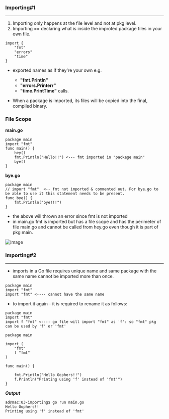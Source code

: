 ### Importing#1 
---------------

1. Importing only happens at the file level and not at pkg level.
2. Importing == declaring what is inside the improted package files in your own file.

```
import {
    "fmt"
    "errors"
    "time"
}
```

- exported names as if they're your own e.g. 
    - **"fmt.Println"**
	- **"errors.Printerr"**
	- **"time.PrintTime"**
   calls.

- When a package is imported, its files  will be copied into the final, compiled binary.

### File Scope

**main.go**
```
package main
import "fmt"
func main() {
	hey()
	fmt.Println("Hello!!") <--- fmt imported in "package main"
	bye()
}
```

**bye.go**
```
package main
// import "fmt"  <-- fmt not imported & commented out. For bye.go to be able to use it this statement needs to be present.
func bye() {
	fmt.Println("bye!!!")
}
```

- the above will thrown an error since fmt is not imported 
- in main.go fmt is imported but has a file scope and has the perimeter of file main.go and cannot be called from hey.go even though it is part of pkg main.

![image](https://user-images.githubusercontent.com/28204484/87104745-7a2e3700-c276-11ea-850d-e556b18452a6.png)

### Importing#2
----------------

- imports in a Go file requires unique name and same package with the same name cannot be imported more than once.

```
package main
import "fmt"
import "fmt" <---- cannot have the same name
```

- to import it again - it is required to rename it as follows:

```
package main
import "fmt"
import f "fmt" <---- go file will import "fmt" as 'f': so "fmt" pkg can be used by 'f' or 'fmt'
```

```
package main

import (
	"fmt"
	f "fmt"
)

func main() {

	fmt.Println("Hello Gophers!!")
	f.Println("Printing using 'f' instead of 'fmt'")
}
```
**_Output_**

```
ad@mac:03-importing$ go run main.go
Hello Gophers!!
Printing using 'f' instead of 'fmt'
```
